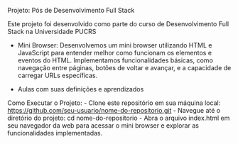 Projeto: Pós de Desenvolvimento Full Stack

Este projeto foi desenvolvido como parte do curso de Desenvolvimento Full Stack na Universidade PUCRS

- Mini Browser:
    Desenvolvemos um mini browser utilizando HTML e JavaScript para entender melhor como funcionam os elementos e eventos do HTML.
    Implementamos funcionalidades básicas, como navegação entre páginas, botões de voltar e avançar, e a capacidade de carregar URLs específicas.

- Aulas com suas definições e aprendizados


Como Executar o Projeto:
    - Clone este repositório em sua máquina local: https://github.com/seu-usuario/nome-do-repositorio.git
    - Navegue até o diretório do projeto: cd nome-do-repositorio
    - Abra o arquivo index.html em seu navegador da web para acessar o mini browser e explorar as funcionalidades implementadas.
 